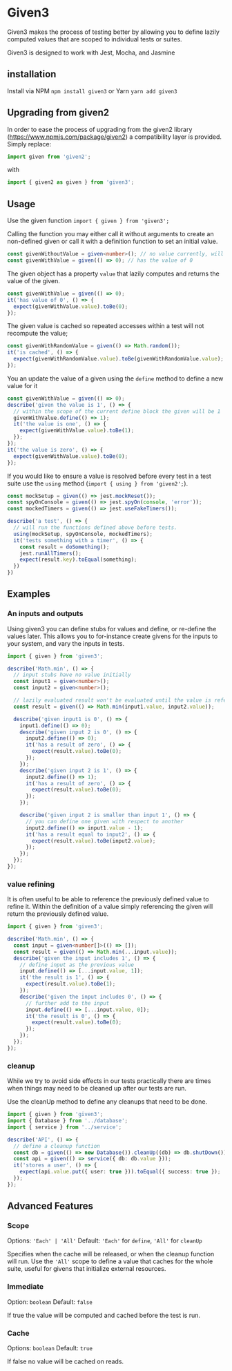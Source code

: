 # Given3

Given3 makes the process of testing better by allowing you to define lazily computed values that are scoped to individual tests or suites.

Given3 is designed to work with Jest, Mocha, and Jasmine

## installation

Install via NPM `npm install given3` or Yarn `yarn add given3`

## Upgrading from given2

In order to ease the process of upgrading from the given2 library (https://www.npmjs.com/package/given2) a compatibility layer is provided.
Simply replace:
```ts
import given from 'given2';
```

with 
```ts
import { given2 as given } from 'given3';
```

## Usage

Use the given function `import { given } from 'given3';`

Calling the function you may either call it without arguments to create an non-defined given or call it with a definition function to set an initial value.

```ts
const givenWithoutValue = given<number>(); // no value currently, will throw an error if referenced.
const givenWithValue = given(() => 0); // has the value of 0
```

The given object has a property `value` that lazily computes and returns the value of the given.

```ts
const givenWithValue = given(() => 0);
it('has value of 0', () => {
  expect(givenWithValue.value).toBe(0);
});
```

The given value is cached so repeated accesses within a test will not recompute the value;

```ts
const givenWithRandomValue = given(() => Math.random());
it('is cached', () => {
  expect(givenWithRandomValue.value).toBe(givenWithRandomValue.value);
});
```

You an update the value of a given using the `define` method to define a new value for it

```ts
const givenWithValue = given(() => 0);
describe('given the value is 1', () => {
  // within the scope of the current define block the given will be 1
  givenWithValue.define(() => 1);
  it('the value is one', () => {
    expect(givenWithValue.value).toBe(1);
  });
});
it('the value is zero', () => {
  expect(givenWithValue.value).toBe(0);
});
```

If you would like to ensure a value is resolved before every test in a test suite use the `using` method (`import { using } from 'given2';`).

```ts
const mockSetup = given(() => jest.mockReset());
const spyOnConsole = given(() => jest.spyOn(console, 'error'));
const mockedTimers = given(() => jest.useFakeTimers());

describe('a test', () => {
  // will run the functions defined above before tests.
  using(mockSetup, spyOnConsole, mockedTimers); 
  it('tests something with a timer', () => {
    const result = doSomething();
    jest.runAllTimers();
    expect(result.key).toEqual(something);
  })
})
```

## Examples

### An inputs and outputs

Using given3 you can define stubs for values and define, or re-define the values later. This allows you to for-instance create givens for the inputs to your system, and vary the inputs in tests.

```ts
import { given } from 'given3';

describe('Math.min', () => {
  // input stubs have no value initially
  const input1 = given<number>();
  const input2 = given<number>();

  // lazily evaluated result won't be evaluated until the value is referenced
  const result = given(() => Math.min(input1.value, input2.value));

  describe('given input1 is 0', () => {
    input1.define(() => 0);
    describe('given input 2 is 0', () => {
      input2.define(() => 0);
      it('has a result of zero', () => {
        expect(result.value).toBe(0);
      });
    });
    describe('given input 2 is 1', () => {
      input2.define(() => 1);
      it('has a result of zero', () => {
        expect(result.value).toBe(0);
      });
    });

    describe('given input 2 is smaller than input 1', () => {
      // you can define one given with respect to another
      input2.define(() => input1.value - 1);
      it('has a result equal to input2', () => {
        expect(result.value).toBe(input2.value);
      });
    });
  });
});
```

### value refining

It is often useful to be able to reference the previously defined value to refine it. Within the definition of a value simply referencing the given will return the previously defined value.

```ts
import { given } from 'given3';

describe('Math.min', () => {
  const input = given<number[]>(() => []);
  const result = given(() => Math.min(...input.value));
  describe('given the input includes 1', () => {
    // define input as the previous value
    input.define(() => [...input.value, 1]);
    it('the result is 1', () => {
      expect(result.value).toBe(1);
    });
    describe('given the input includes 0', () => {
      // further add to the input
      input.define(() => [...input.value, 0]);
      it('the result is 0', () => {
        expect(result.value).toBe(0);
      });
    });
  });
});
```

### cleanup

While we try to avoid side effects in our tests practically there are times when things may need to be cleaned up after our tests are run.

Use the cleanUp method to define any cleanups that need to be done.

```ts
import { given } from 'given3';
import { Database } from '../database';
import { service } from '../service';

describe('API', () => {
  // define a cleanup function
  const db = given(() => new Database()).cleanUp((db) => db.shutDown());
  const api = given(() => service({ db: db.value }));
  it('stores a user', () => {
    expect(api.value.put({ user: true })).toEqual({ success: true });
  });
});
```

## Advanced Features
### Scope
Options: `'Each' | 'All'`
Default: `'Each'` for `define`, `'All'` for `cleanUp`

Specifies when the cache will be released, or when the cleanup function will run. Use the `'All'` scope to define a value that caches for the whole suite, useful for givens that initialize external resources.

### Immediate
Option: `boolean`
Default: `false`

If true the value will be computed and cached before the test is run.

### Cache
Options: `boolean`
Default: `true`

If false no value will be cached on reads.

